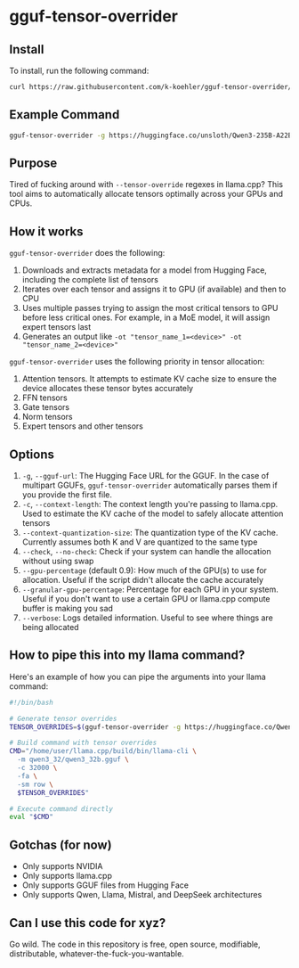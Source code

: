 # gguf-tensor-overrider

## Install

To install, run the following command:

```bash
curl https://raw.githubusercontent.com/k-koehler/gguf-tensor-overrider/refs/heads/main/install.sh | sudo /bin/bash
````

## Example Command

```bash
gguf-tensor-overrider -g https://huggingface.co/unsloth/Qwen3-235B-A22B-GGUF/resolve/main/UD-Q4_K_XL/Qwen3-235B-A22B-UD-Q4_K_XL-00001-of-00003.gguf -c 32000 --no-check --verbose
```

## Purpose

Tired of fucking around with `--tensor-override` regexes in llama.cpp? This tool aims to automatically allocate tensors optimally across your GPUs and CPUs.

## How it works

`gguf-tensor-overrider` does the following:

1. Downloads and extracts metadata for a model from Hugging Face, including the complete list of tensors
2. Iterates over each tensor and assigns it to GPU (if available) and then to CPU
3. Uses multiple passes trying to assign the most critical tensors to GPU before less critical ones. For example, in a MoE model, it will assign expert tensors last
4. Generates an output like `-ot "tensor_name_1=<device>" -ot "tensor_name_2=<device>"`

`gguf-tensor-overrider` uses the following priority in tensor allocation:

1. Attention tensors. It attempts to estimate KV cache size to ensure the device allocates these tensor bytes accurately
2. FFN tensors
3. Gate tensors
4. Norm tensors
5. Expert tensors and other tensors

## Options

1. `-g`, `--gguf-url`: The Hugging Face URL for the GGUF. In the case of multipart GGUFs, `gguf-tensor-overrider` automatically parses them if you provide the first file.
2. `-c`, `--context-length`: The context length you're passing to llama.cpp. Used to estimate the KV cache of the model to safely allocate attention tensors
3. `--context-quantization-size`: The quantization type of the KV cache. Currently assumes both K and V are quantized to the same type
4. `--check`, `--no-check`: Check if your system can handle the allocation without using swap
5. `--gpu-percentage` (default 0.9): How much of the GPU(s) to use for allocation. Useful if the script didn't allocate the cache accurately
6. `--granular-gpu-percentage`: Percentage for each GPU in your system. Useful if you don't want to use a certain GPU or llama.cpp compute buffer is making you sad
7. `--verbose`: Logs detailed information. Useful to see where things are being allocated

## How to pipe this into my llama command?

Here's an example of how you can pipe the arguments into your llama command:

```bash
#!/bin/bash

# Generate tensor overrides
TENSOR_OVERRIDES=$(gguf-tensor-overrider -g https://huggingface.co/Qwen/Qwen3-32B-GGUF/resolve/main/Qwen3-32B-Q8_0.gguf -c 32000)

# Build command with tensor overrides
CMD="/home/user/llama.cpp/build/bin/llama-cli \
  -m qwen3_32/qwen3_32b.gguf \
  -c 32000 \
  -fa \
  -sm row \
  $TENSOR_OVERRIDES"

# Execute command directly
eval "$CMD"
```

## Gotchas (for now)

- Only supports NVIDIA
- Only supports llama.cpp
- Only supports GGUF files from Hugging Face
- Only supports Qwen, Llama, Mistral, and DeepSeek architectures

## Can I use this code for xyz?

Go wild. The code in this repository is free, open source, modifiable, distributable, whatever-the-fuck-you-wantable.
